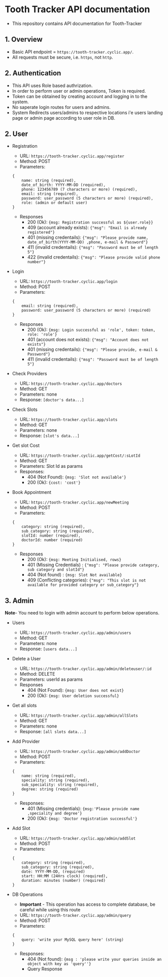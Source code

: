# Tooth Tracker API documentation
- This repository contains API documentation for Tooth-Tracker

## 1. Overview

- Basic API endpoint = `https://tooth-tracker.cyclic.app/`.
- All requests must be secure, i.e. `https`, not `http`.

## 2. Authentication
- This API uses Role based authrization.
- In order to perform user or admin operations, Token is required.
- Token can be obtained by creating account and logging in to the system.
- No saperate login routes for users and admins.
- System Redirects users/admins to respective locations i'e users landing page or admin page according to user role in DB.

## 2. User
- Registration
    - URL: `https://tooth-tracker.cyclic.app/register`
    - Method: POST
    - Parameters:
    ```
    {
        name: string (required),
        date_of_birth: YYYY-MM-DD (required),
        phone: 123456789 (7 characters or more) (required),
        email: string (required),
        password: user_password (5 characters or more) (required),
        role: (admin or default user)
    }
    ```
    - Responses
        - 200 (Ok): `{msg: Registration successful as ${user.role}}`
        - 409 (account already exists): `{"msg": "Email is already registered"}`
        - 401 (missing credentails): `{"msg": "Please provide name, date_of_birth(YYYY-MM-DD) ,phone, e-mail & Password"}`
        - 411 (invalid credentails): `{"msg": "Password must be of length 5"}`
        - 422 (invalid credentails): `{"msg": "Please provide valid phone number"}`

- Login
    - URL: `https://tooth-tracker.cyclic.app/login`
    - Method: POST
    - Parameters:
    ```
    {
        email: string (required),
        password: user_password (5 characters or more) (required)
    }
    ```
    - Responses
        - 200 (Ok): `{msg: Login successful as 'role', token: token, role: 'role'}`
        - 401 (account does not exists): `{"msg": "Account does not exists"}`
        - 401 (missing credentails): `{"msg": "Please provide, e-mail & Password"}`
        - 411 (invalid credentails): `{"msg": "Password must be of length 5"}`

- Check Providers
    - URL: `https://tooth-tracker.cyclic.app/doctors`
    - Method: GET
    - Parameters: none
    - Response: `[doctor's data...]`

- Check Slots
    - URL: `https://tooth-tracker.cyclic.app/slots`
    - Method: GET
    - Parameters: none
    - Response: `[slot's data...]`

- Get slot Cost
    - URL: `https://tooth-tracker.cyclic.app/getCost/:sLotId`
    - Method: GET
    - Parameters: Slot Id as params
    - Responses:
        - 404 (Not Found): `{msg: 'Slot not available'}`
        - 200 (Ok): `{cost: 'cost'}`

- Book Appointment
    - URL: `https://tooth-tracker.cyclic.app/newMeeting`
    - Method: POST
    - Parameters:
    ```
    {
        category: string (required),
        sub_category: string (required),
        slotId: number (required),
        doctorId: number (required)
    }
    ```
    - Responses
        - 200 (Ok): `{msg: Meeting Initialised, rows}`
        - 401 (Missing Credentials) : `{"msg": "Please provide category, sub category and slotId"}`
        - 404 (Not found) : `{msg: Slot Not available}`
        - 409 (Conflicting categories): `{"msg": "This slot is not available for provided category or sub_category"}`

## 3. Admin

**Note**- You need to login with admin account to perform below operations.

- Users
    - URL: `https://tooth-tracker.cyclic.app/admin/users`
    - Method: GET
    - Parameters: none
    - Response: `[users data...]`

- Delete a User
    - URL: `https://tooth-tracker.cyclic.app/admin/deleteuser/:id`
    - Method: DELETE
    - Parameters: userId as params
    - Responses
        - 404 (Not Found): `{msg: User does not exist}`
        - 200 (Ok): `{msg: User deletion successful}`

- Get all slots
    - URL: `https://tooth-tracker.cyclic.app/admin/allSlots`
    - Method: GET
    - Parameters: none
    - Response: `[all slots data...]`

- Add Provider
    - URL: `https://tooth-tracker.cyclic.app/admin/addDoctor`
    - Method: POST
    - Parameters:
    ```
    {
        name: string (required),
        speciality: string (required),
        sub_speciality: string (required),
        degree: string (required)
    }
    ```
    - Responses:
        - 401 (Missing credentials): `{msg:'Please provide name ,speciality and degree'}`
        - 200 (Ok): `{msg: 'Doctor registration successful'}`

- Add Slot
    - URL: `https://tooth-tracker.cyclic.app/admin/addSlot`
    - Method: POST
    - Parameters: 
    ```
    {
        category: string (required),
        sub_category: string (required),
        date: YYYY-MM-DD, (required)
        start: HH:MM (24Hrs clock) (required),
        duration: minutes (number) (required)
    }
    ```

- DB Operations
    - **Important** - This operation has access to complete database, be careful while using this route
    - URL: `https://tooth-tracker.cyclic.app/admin/query`
    - Method: POST
    - Parameters:
    ```
    {
        query: 'write your MySQL query here' (string)
    }
    ```
    - Responses:
        - 404 (Not found): `{msg : 'please write your queries inside an object with key as 'query''}`
        - Query Response
